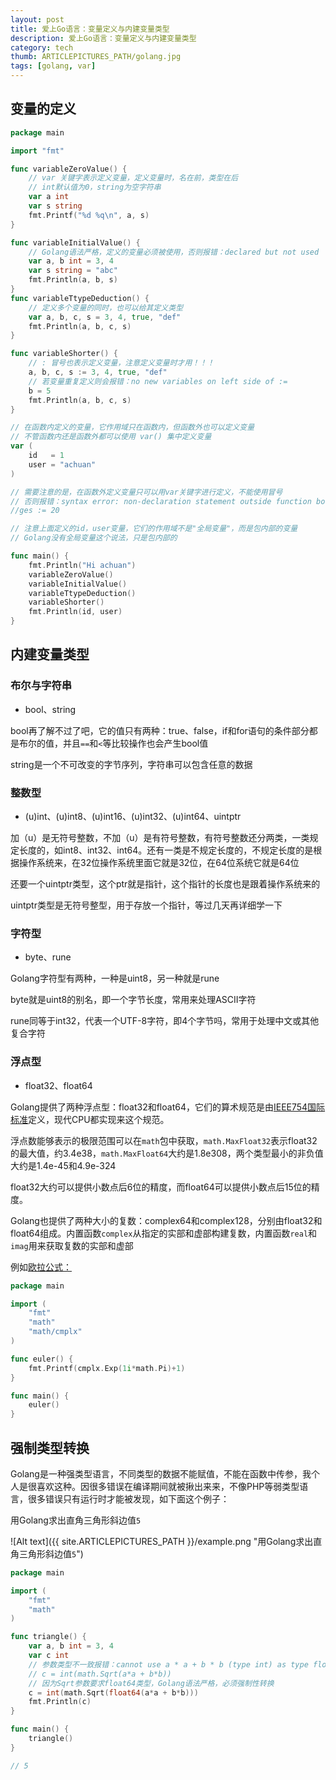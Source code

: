 ```yaml
---
layout: post
title: 爱上Go语言：变量定义与内建变量类型
description: 爱上Go语言：变量定义与内建变量类型
category: tech
thumb: ARTICLEPICTURES_PATH/golang.jpg
tags: [golang, var]
---
```


## 变量的定义

```go
package main

import "fmt"

func variableZeroValue() {
	// var 关键字表示定义变量，定义变量时，名在前，类型在后
	// int默认值为0，string为空字符串
	var a int
	var s string
	fmt.Printf("%d %q\n", a, s)
}

func variableInitialValue() {
	// Golang语法严格，定义的变量必须被使用，否则报错：declared but not used
	var a, b int = 3, 4
	var s string = "abc"
	fmt.Println(a, b, s)
}
func variableTtypeDeduction() {
	// 定义多个变量的同时，也可以给其定义类型
	var a, b, c, s = 3, 4, true, "def"
	fmt.Println(a, b, c, s)
}

func variableShorter() {
	// : 冒号也表示定义变量，注意定义变量时才用！！！
	a, b, c, s := 3, 4, true, "def"
	// 若变量重复定义则会报错：no new variables on left side of :=
	b = 5
	fmt.Println(a, b, c, s)
}

// 在函数内定义的变量，它作用域只在函数内，但函数外也可以定义变量
// 不管函数内还是函数外都可以使用 var() 集中定义变量
var (
	id   = 1
	user = "achuan"
)

// 需要注意的是，在函数外定义变量只可以用var关键字进行定义，不能使用冒号
// 否则报错：syntax error: non-declaration statement outside function body
//ges := 20

// 注意上面定义的id，user变量，它们的作用域不是"全局变量"，而是包内部的变量
// Golang没有全局变量这个说法，只是包内部的

func main() {
	fmt.Println("Hi achuan")
	variableZeroValue()
	variableInitialValue()
	variableTtypeDeduction()
	variableShorter()
	fmt.Println(id, user)
}
```

## 内建变量类型

### 布尔与字符串

* bool、string

bool再了解不过了吧，它的值只有两种：true、false，if和for语句的条件部分都是布尔的值，并且`==`和`<`等比较操作也会产生bool值

string是一个不可改变的字节序列，字符串可以包含任意的数据



### 整数型

* (u)int、(u)int8、(u)int16、(u)int32、(u)int64、uintptr

加（u）是无符号整数，不加（u）是有符号整数，有符号整数还分两类，一类规定长度的，如int8、int32、int64。还有一类是不规定长度的，不规定长度的是根据操作系统来，在32位操作系统里面它就是32位，在64位系统它就是64位

还要一个uintptr类型，这个ptr就是指针，这个指针的长度也是跟着操作系统来的

uintptr类型是无符号整型，用于存放一个指针，等过几天再详细学一下



### 字符型

* byte、rune

Golang字符型有两种，一种是uint8，另一种就是rune

byte就是uint8的别名，即一个字节长度，常用来处理ASCII字符

rune同等于int32，代表一个UTF-8字符，即4个字节吗，常用于处理中文或其他复合字符



### 浮点型

* float32、float64

Golang提供了两种浮点型：float32和float64，它们的算术规范是由[IEEE754国际标准](https://zh.wikipedia.org/zh-cn/IEEE_754)定义，现代CPU都实现来这个规范。



浮点数能够表示的极限范围可以在`math`包中获取，`math.MaxFloat32`表示float32的最大值，约3.4e38，`math.MaxFloat64`大约是1.8e308，两个类型最小的非负值大约是1.4e-45和4.9e-324



float32大约可以提供小数点后6位的精度，而float64可以提供小数点后15位的精度。



Golang也提供了两种大小的复数：complex64和complex128，分别由float32和float64组成。内置函数`complex`从指定的实部和虚部构建复数，内置函数`real`和`imag`用来获取复数的实部和虚部

例如[欧拉公式：](https://zh.wikipedia.org/zh-hans/%E6%AC%A7%E6%8B%89%E5%85%AC%E5%BC%8F)

```go
package main

import (
	"fmt"
	"math"
	"math/cmplx"
)

func euler() {
	fmt.Printf(cmplx.Exp(1i*math.Pi)+1)
}

func main() {
	euler()
}
```



## 强制类型转换

Golang是一种强类型语言，不同类型的数据不能赋值，不能在函数中传参，我个人是很喜欢这种。因很多错误在编译期间就被揪出来来，不像PHP等弱类型语言，很多错误只有运行时才能被发现，如下面这个例子：

用Golang求出直角三角形斜边值`5`

![Alt text]({{ site.ARTICLEPICTURES_PATH }}/example.png "用Golang求出直角三角形斜边值`5`") 

```go
package main

import (
	"fmt"
	"math"
)

func triangle() {
	var a, b int = 3, 4
	var c int
	// 参数类型不一致报错：cannot use a * a + b * b (type int) as type float64 in argument to math.Sqrt
	// c = int(math.Sqrt(a*a + b*b))
	// 因为Sqrt参数要求float64类型，Golang语法严格，必须强制性转换
	c = int(math.Sqrt(float64(a*a + b*b)))
	fmt.Println(c)
}

func main() {
	triangle()
}

// 5
```

